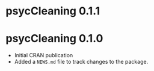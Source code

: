 # psycCleaning 0.1.1

# psycCleaning 0.1.0

* Initial CRAN publication 
* Added a `NEWS.md` file to track changes to the package.
